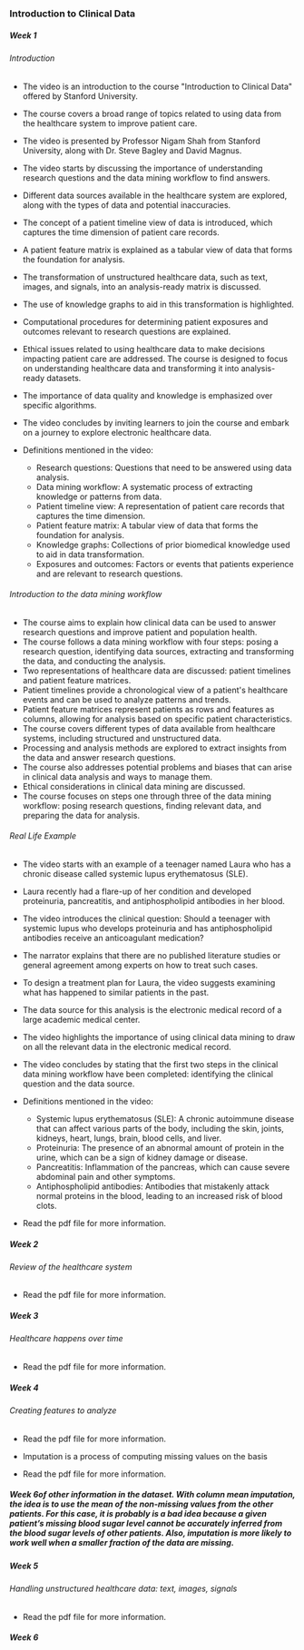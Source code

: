 ### Introduction to Clinical Data

##### Week 1

###### Introduction 

- The video is an introduction to the course "Introduction to Clinical Data" offered by Stanford University.
- The course covers a broad range of topics related to using data from the healthcare system to improve patient care.
- The video is presented by Professor Nigam Shah from Stanford University, along with Dr. Steve Bagley and David Magnus.
- The video starts by discussing the importance of understanding research questions and the data mining workflow to find answers.
- Different data sources available in the healthcare system are explored, along with the types of data and potential inaccuracies.
- The concept of a patient timeline view of data is introduced, which captures the time dimension of patient care records.
- A patient feature matrix is explained as a tabular view of data that forms the foundation for analysis.
- The transformation of unstructured healthcare data, such as text, images, and signals, into an analysis-ready matrix is discussed.
- The use of knowledge graphs to aid in this transformation is highlighted.
- Computational procedures for determining patient exposures and outcomes relevant to research questions are explained.
- Ethical issues related to using healthcare data to make decisions impacting patient care are addressed.
The course is designed to focus on understanding healthcare data and transforming it into analysis-ready datasets.
- The importance of data quality and knowledge is emphasized over specific algorithms.
- The video concludes by inviting learners to join the course and embark on a journey to explore electronic healthcare data.

- Definitions mentioned in the video:

    - Research questions: Questions that need to be answered using data analysis.
    - Data mining workflow: A systematic process of extracting knowledge or patterns from data.
    - Patient timeline view: A representation of patient care records that captures the time dimension.
    - Patient feature matrix: A tabular view of data that forms the foundation for analysis.
    - Knowledge graphs: Collections of prior biomedical knowledge used to aid in data transformation.
    - Exposures and outcomes: Factors or events that patients experience and are relevant to research questions.

###### Introduction to the data mining workflow

- The course aims to explain how clinical data can be used to answer research questions and improve patient and population health.
- The course follows a data mining workflow with four steps: posing a research question, identifying data sources, extracting and transforming the data, and conducting the analysis.
- Two representations of healthcare data are discussed: patient timelines and patient feature matrices.
- Patient timelines provide a chronological view of a patient's healthcare events and can be used to analyze patterns and trends.
- Patient feature matrices represent patients as rows and features as columns, allowing for analysis based on specific patient characteristics.
- The course covers different types of data available from healthcare systems, including structured and unstructured data.
- Processing and analysis methods are explored to extract insights from the data and answer research questions.
- The course also addresses potential problems and biases that can arise in clinical data analysis and ways to manage them.
- Ethical considerations in clinical data mining are discussed.
- The course focuses on steps one through three of the data mining workflow: posing research questions, finding relevant data, and preparing the data for analysis.

###### Real Life Example

- The video starts with an example of a teenager named Laura who has a chronic disease called systemic lupus erythematosus (SLE).
- Laura recently had a flare-up of her condition and developed proteinuria, pancreatitis, and antiphospholipid antibodies in her blood.
- The video introduces the clinical question: Should a teenager with systemic lupus who develops proteinuria and has antiphospholipid antibodies receive an anticoagulant medication?
- The narrator explains that there are no published literature studies or general agreement among experts on how to treat such cases.
- To design a treatment plan for Laura, the video suggests examining what has happened to similar patients in the past.
- The data source for this analysis is the electronic medical record of a large academic medical center.
- The video highlights the importance of using clinical data mining to draw on all the relevant data in the electronic medical record.
- The video concludes by stating that the first two steps in the clinical data mining workflow have been completed: identifying the clinical question and the data source.
- Definitions mentioned in the video:

    - Systemic lupus erythematosus (SLE): A chronic autoimmune disease that can affect various parts of the body, including the skin, joints, kidneys, heart, lungs, brain, blood cells, and liver.
    - Proteinuria: The presence of an abnormal amount of protein in the urine, which can be a sign of kidney damage or disease.
    - Pancreatitis: Inflammation of the pancreas, which can cause severe abdominal pain and other symptoms.
    - Antiphospholipid antibodies: Antibodies that mistakenly attack normal proteins in the blood, leading to an increased risk of blood clots.


- Read the pdf file for more information.

##### Week 2

###### Review of the healthcare system

- Read the pdf file for more information.

##### Week 3

###### Healthcare happens over time

- Read the pdf file for more information.

##### Week 4

###### Creating features to analyze

- Read the pdf file for more information.

- Imputation is a process of computing missing values on the basis 

- Read the pdf file for more information.

##### Week 6of other information in the dataset. With column mean imputation, the idea is to use the mean of the non-missing values from the other patients. For this case, it is probably is a bad idea because a given patient’s missing blood sugar level cannot be accurately inferred from the blood sugar levels of other patients. Also, imputation is more likely to work well when a smaller fraction of the data are missing.  

##### Week 5

###### Handling unstructured healthcare data: text, images, signals

- Read the pdf file for more information.

##### Week 6